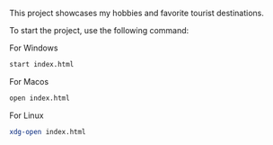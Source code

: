This project showcases my hobbies and favorite tourist destinations.

To start the project, use the following command:

For Windows
```bash
start index.html
```

For Macos
```bash
open index.html
```

For Linux
```bash
xdg-open index.html
```
